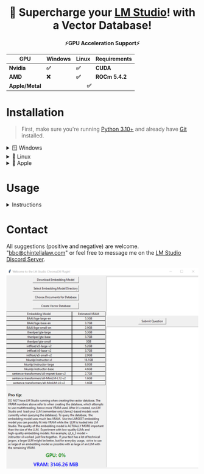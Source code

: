 <a name="top"></a>

<div align="center">
  <h1>🚀 Supercharge your <a href="https://lmstudio.ai/">LM Studio</a>! with a Vector Database!</h1>
</div>

<!-- GPU Acceleration Support Table -->

<div align="center">
  <h4>⚡GPU Acceleration Support⚡
  <table>
    <thead>
      <tr>
        <th>GPU</th>
        <th>Windows</th>
        <th>Linux</th>
        <th>Requirements</th>
      </tr>
    </thead>
    <tbody>
      <tr>
        <td>Nvidia</td>
        <td>✅</td>
        <td>✅</td>
        <td>CUDA</td>
      </tr>
      <tr>
        <td>AMD</td>
        <td>❌</td>
        <td>✅</td>
        <td>ROCm 5.4.2</td>
      </tr>
      <tr>
        <td>Apple/Metal</td>
        <td colspan="3" align="center"> ✅ </td>
      </tr>
    </tbody>
  </table></h4>
</div>

# Installation

> First, make sure you're running [Python 3.10+](https://www.python.org/downloads/release/python-31011/) and already have [Git](https://git-scm.com/downloads) installed.
<details>
  <summary>🪟 Windows</summary>
  
### Step 1 - GPU Acceleration Software
* Nvidia GPUs ➜ install [CUDA 11.8](https://developer.nvidia.com/cuda-11-8-0-download-archive)
* AMD GPUs
    > Unfortuantely, PyTorch does not currently support AMD GPUs on Windows (only Linux).

### Step 2 - Obtain Repository
* Download the ZIP file containing the latest release for my repository.
* Unzip and place this folder anywhere you want on your computer.

### Step 3 - Virtual Environment
* Open the folder containing my repository files
* Create a command prompt and create a virtual environment with this command:
```
python -m venv .
```
* Then "activate" the virtual environment:
```
.\Scripts\activate
```

### Step 4 - Upgrade pip
```
python -m pip install --upgrade pip
```

### Step 5 - Install PyTorch
> If you're NOT using GPU acceleration use this instead: ```pip install torch torchvision torchaudio```
* Nvidia GPUs:
```
pip install torch torchvision torchaudio --index-url https://download.pytorch.org/whl/cu118
```
> PyTorch does not currently support AMD GPUs on Windows (only Linux).

### Step 6 - Doublecheck GPU-Acceleration
```
python check_gpu.py
```

### Step 7 - Install Dependencies
```
pip install -r requirements.txt
```
</details>

<details>
  <summary>🐧 Linux</summary>

### Step 1 - GPU Acceleration Software
  * Nvidia GPUs ➜ install [CUDA 11.8](https://developer.nvidia.com/cuda-11-8-0-download-archive)
  * AMD GPUs ➜ install ROCm version 5.4.2 according to the instructions [HERE](https://rocmdocs.amd.com/en/latest/deploy/linux/quick_start.html) and [HERE](https://rocmdocs.amd.com/en/latest/deploy/linux/index.html)

### Step 2 - Obtain Repository
* Download the ZIP file containing the latest release for my repository.  Inside the ZIP file is a folder holding my repository.  Unzip and place this folder anywhere you want on your computer.

### Step 3 - Virtual Environment
* Open the folder containing my repository files
* Create a command prompt and create a virtual environment with this command:
```
python -m venv .
```
* Then activate the virtual environment:
```
.\Scripts\activate
```

### Step 4 - Update Pip
```
python -m pip install --upgrade pip
```
### Step 5 - Install PyTorch
> If you're NOT using GPU acceleration: ```pip install torch torchvision torchaudio --index-url https://download.pytorch.org/whl/cpu```
* For Nvidia GPUs:
```
pip install torch torchvision torchaudio --index-url https://download.pytorch.org/whl/cu118
```
* For AMD GPUs:
```
pip install torch torchvision torchaudio --index-url https://download.pytorch.org/whl/rocm5.4.2
```

### Step 6 - Doublecheck GPU-acceleration
```
python check_gpu.py
```
### Step 7 - Install Dependencies
```
pip install -r requirements.txt
```
</details>

<details>
  <summary>🍎 Apple</summary>

### Step 1 - GPU Acceleration Software
* All Macs with MacOS 12.3+ come with Metal/MPS support, which is the equivalent of CUDA and ROCm for Nvidia and AMD, respectively.
* However, you do need to have [Xcode Command Line Tools](https://www.makeuseof.com/install-xcode-command-line-tools/).

### Step 2 - Obtain Repository
* Download the ZIP file containing the latest release for my repository.  Inside the ZIP file is a folder holding my repository.  Unzip and place this folder anywhere you want on your computer.

### Step 3 - Virtual Environment
* Open the folder containing my repository files
* Create a terminal window and create a virtual environment with this command:
```
python3 -m venv .
```
* Then activate the virtual environment:
```
source bin/activate
```
### Step 5 - Update Pip
```
python3 -m pip install --upgrade pip
```
### Step 6 - Install PyTorch
```
pip3 install torch torchvision torchaudio
```
### Step 7 - Doublecheck Metal/MPS-acceleration
```
python3 check_gpu.py
```
### Step 8 - Install Dependencies
```
pip3 install -r requirements.txt
```
</details>

# Usage
<details>
  <summary>Instructions</summary>
  
### Step 1 - Virtual Environment
> For Macs the preferred command is ```python3 gui.py```
* Open a command prompt within my repository folder and activate the virtual environment:
```
python gui.py
```
### Step 2 - "Download Embedding Model"
* Choose a model to download using "Git."
    > You must wait until the download is complete AND unpacked before trying to create the database.

### Step 3 - "Select Embedding Model Directory"
* Selects the directory containing the model you want to use.
    > After you've downloaded more than one model you can test out different embedding models by clicking this again.

### Step 4 - "Choose Documents for Database"
* Select one or more files to include in the database.
> Current supported file types: pdf, docx, txt, json, enex, eml, msg, csv, xls, xlsx.<BR><BR>
> NOTE: You can always remove files from the "Docs_for_DB" folder, but you must recreate the vector database if you don't want them included in the new database.

### Step 5 - "Create Vector Database."
* You should see GPU usage spike.  After the spike, the program still needs to save the database to disk ("persist").  You must wait for this to complete before attempt to query the database.
    >You can look at the command prompt window to see exactly when the database is successfully "persisted."

### Step 6 - LM Studio
* Open LM Studio and load a model
    > Only Llama2-based models are currently supported.
* Click "Start Server" in the server tab.
* Within my program, type your question in the box and submit.
    >If you don't minimize LM Studio in this process you can actually see it being fed your question and the database results!
</details>

# Contact

All suggestions (positive and negative) are welcome.  "bbc@chintellalaw.com" or feel free to message me on the [LM Studio Discord Server](https://discord.gg/aPQfnNkxGC).

<div align="center">
  <img src="https://github.com/BBC-Esq/ChromaDB-Plugin-for-LM-Studio/raw/main/example.png" alt="Example Image">
</div>
